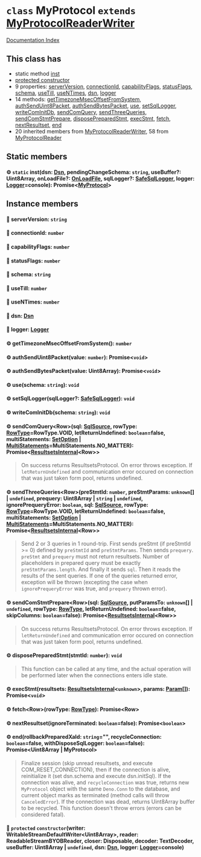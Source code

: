 # `class` MyProtocol `extends` [MyProtocolReaderWriter](../class.MyProtocolReaderWriter/README.md)

[Documentation Index](../README.md)

## This class has

- static method [inst](#-static-instdsn-dsn-pendingchangeschema-string-usebuffer-uint8array-onloadfile-onloadfile-sqllogger-safesqllogger-logger-loggerconsole-promisemyprotocol)
- [protected constructor](#-protected-constructorwriter-writablestreamdefaultwriteruint8array-reader-readablestreambyobreader-closer-disposable-decoder-textdecoder-usebuffer-uint8array--undefined-dsn-dsn-logger-loggerconsole)
- 9 properties:
[serverVersion](#-serverversion-string),
[connectionId](#-connectionid-number),
[capabilityFlags](#-capabilityflags-number),
[statusFlags](#-statusflags-number),
[schema](#-schema-string),
[useTill](#-usetill-number),
[useNTimes](#-usentimes-number),
[dsn](#-dsn-dsn),
[logger](#-logger-logger)
- 14 methods:
[getTimezoneMsecOffsetFromSystem](#-gettimezonemsecoffsetfromsystem-number),
[authSendUint8Packet](#-authsenduint8packetvalue-number-promisevoid),
[authSendBytesPacket](#-authsendbytespacketvalue-uint8array-promisevoid),
[use](#-useschema-string-void),
[setSqlLogger](#-setsqlloggersqllogger-safesqllogger-void),
[writeComInitDb](#-writecominitdbschema-string-void),
[sendComQuery](#-sendcomqueryrowsql-sqlsource-rowtype-rowtyperowtypevoid-letreturnundefined-booleanfalse-multistatements-setoption--multistatementsmultistatementsno_matter-promiseresultsetsinternalrow),
[sendThreeQueries](#-sendthreequeriesrowprestmtid-number-prestmtparams-unknown--undefined-prequery-uint8array--string--undefined-ignoreprequeryerror-boolean-sql-sqlsource-rowtype-rowtyperowtypevoid-letreturnundefined-booleanfalse-multistatements-setoption--multistatementsmultistatementsno_matter-promiseresultsetsinternalrow),
[sendComStmtPrepare](#-sendcomstmtpreparerowsql-sqlsource-putparamsto-unknown--undefined-rowtype-rowtype-letreturnundefined-booleanfalse-skipcolumns-booleanfalse-promiseresultsetsinternalrow),
[disposePreparedStmt](#-disposepreparedstmtstmtid-number-void),
[execStmt](#-execstmtresultsets-resultsetsinternalunknown-params-param-promisevoid),
[fetch](#-fetchrowrowtype-rowtype-promiserow),
[nextResultset](#-nextresultsetignoreterminated-booleanfalse-promiseboolean),
[end](#-endrollbackpreparedxaid-string-recycleconnection-booleanfalse-withdisposesqllogger-booleanfalse-promiseuint8array--myprotocol)
- 20 inherited members from [MyProtocolReaderWriter](../class.MyProtocolReaderWriter/README.md), 58 from [MyProtocolReader](../class.MyProtocolReader/README.md)


## Static members

#### ⚙ `static` inst(dsn: [Dsn](../class.Dsn/README.md), pendingChangeSchema: `string`, useBuffer?: Uint8Array, onLoadFile?: [OnLoadFile](../type.OnLoadFile/README.md), sqlLogger?: [SafeSqlLogger](../class.SafeSqlLogger/README.md), logger: [Logger](../interface.Logger/README.md)=console): Promise\<[MyProtocol](../class.MyProtocol/README.md)>



## Instance members

#### 📄 serverVersion: `string`



#### 📄 connectionId: `number`



#### 📄 capabilityFlags: `number`



#### 📄 statusFlags: `number`



#### 📄 schema: `string`



#### 📄 useTill: `number`



#### 📄 useNTimes: `number`



#### 📄 dsn: [Dsn](../class.Dsn/README.md)



#### 📄 logger: [Logger](../interface.Logger/README.md)



#### ⚙ getTimezoneMsecOffsetFromSystem(): `number`



#### ⚙ authSendUint8Packet(value: `number`): Promise\<`void`>



#### ⚙ authSendBytesPacket(value: Uint8Array): Promise\<`void`>



#### ⚙ use(schema: `string`): `void`



#### ⚙ setSqlLogger(sqlLogger?: [SafeSqlLogger](../class.SafeSqlLogger/README.md)): `void`



#### ⚙ writeComInitDb(schema: `string`): `void`



#### ⚙ sendComQuery\<Row>(sql: [SqlSource](../type.SqlSource/README.md), rowType: [RowType](../enum.RowType/README.md)=RowType.VOID, letReturnUndefined: `boolean`=false, multiStatements: [SetOption](../enum.SetOption/README.md) | [MultiStatements](../enum.MultiStatements/README.md)=MultiStatements.NO\_MATTER): Promise\<[ResultsetsInternal](../class.ResultsetsInternal/README.md)\<Row>>

> On success returns ResultsetsProtocol<Row>.
> On error throws exception.
> If `letReturnUndefined` and communication error occured on connection that was just taken form pool, returns undefined.



#### ⚙ sendThreeQueries\<Row>(preStmtId: `number`, preStmtParams: `unknown`\[] | `undefined`, prequery: Uint8Array | `string` | `undefined`, ignorePrequeryError: `boolean`, sql: [SqlSource](../type.SqlSource/README.md), rowType: [RowType](../enum.RowType/README.md)=RowType.VOID, letReturnUndefined: `boolean`=false, multiStatements: [SetOption](../enum.SetOption/README.md) | [MultiStatements](../enum.MultiStatements/README.md)=MultiStatements.NO\_MATTER): Promise\<[ResultsetsInternal](../class.ResultsetsInternal/README.md)\<Row>>

> Send 2 or 3 queries in 1 round-trip.
> First sends preStmt (if preStmtId >= 0) defined by `preStmtId` and `preStmtParams`.
> Then sends `prequery`.
> `preStmt` and `prequery` must not return resultsets.
> Number of placeholders in prepared query must be exactly `preStmtParams.length`.
> And finally it sends `sql`.
> Then it reads the results of the sent queries.
> If one of the queries returned error, exception will be thrown (excepting the case when `ignorePrequeryError` was true, and `prequery` thrown error).



#### ⚙ sendComStmtPrepare\<Row>(sql: [SqlSource](../type.SqlSource/README.md), putParamsTo: `unknown`\[] | `undefined`, rowType: [RowType](../enum.RowType/README.md), letReturnUndefined: `boolean`=false, skipColumns: `boolean`=false): Promise\<[ResultsetsInternal](../class.ResultsetsInternal/README.md)\<Row>>

> On success returns ResultsetsProtocol<Row>.
> On error throws exception.
> If `letReturnUndefined` and communication error occured on connection that was just taken form pool, returns undefined.



#### ⚙ disposePreparedStmt(stmtId: `number`): `void`

> This function can be called at any time, and the actual operation will be performed later when the connections enters idle state.



#### ⚙ execStmt(resultsets: [ResultsetsInternal](../class.ResultsetsInternal/README.md)\<`unknown`>, params: [Param](../type.Param/README.md)\[]): Promise\<`void`>



#### ⚙ fetch\<Row>(rowType: [RowType](../enum.RowType/README.md)): Promise\<Row>



#### ⚙ nextResultset(ignoreTerminated: `boolean`=false): Promise\<`boolean`>



#### ⚙ end(rollbackPreparedXaId: `string`="", recycleConnection: `boolean`=false, withDisposeSqlLogger: `boolean`=false): Promise\<Uint8Array | MyProtocol>

> Finalize session (skip unread resultsets, and execute COM_RESET_CONNECTION), then if the connection is alive, reinitialize it (set dsn.schema and execute dsn.initSql).
> If the connection was alive, and `recycleConnection` was true, returns new `MyProtocol` object with the same `Deno.Conn` to the database, and current object marks as terminated (method calls will throw `CanceledError`).
> If the connection was dead, returns Uint8Array buffer to be recycled.
> This function doesn't throw errors (errors can be considered fatal).



#### 🔧 `protected` `constructor`(writer: WritableStreamDefaultWriter\<Uint8Array>, reader: ReadableStreamBYOBReader, closer: Disposable, decoder: TextDecoder, useBuffer: Uint8Array | `undefined`, dsn: [Dsn](../class.Dsn/README.md), logger: [Logger](../interface.Logger/README.md)=console)



